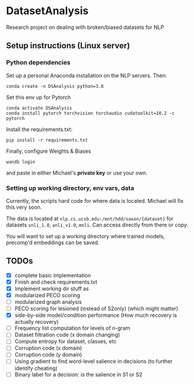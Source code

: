 # DatasetAnalysis

Research project on dealing with broken/biased datasets for NLP

## Setup instructions (Linux server)


### Python dependencies

Set up a personal Anaconda installation on the NLP servers. Then:

```
conda create -n DSAnalysis python=3.8
```

Set this env up for Pytorch

```
conda activate DSAnalysis
conda install pytorch torchvision torchaudio cudatoolkit=10.2 -c pytorch
```

Install the requirements.txt:

```
pip install -r requirements.txt
```

Finally, configure Weights & Biases

```
wandb login
```

and paste in either Michael's **private key** or use your own.

### Setting up working directory, env vars, data

Currently, the scripts hard code for where data is located. Michael will fix this very soon.

The data is located at `nlp.cs.ucsb.edu:/mnt/hdd/saxon/{dataset}` for datasets `snli_1.0`, `anli_v1.0`, `mnli`. Can access directly from there or copy.

You will want to set up a working directory where trained models, precomp'd embeddings can be saved.

## TODOs

- [x] complete basic implementation
- [x] Finish and check requirements.txt
- [x] Implement working dir stuff as 
- [x] modularized PECO scoring
- [ ] modularized graph analysis
- [ ] PECO scoring for lesioned (instead of S2only) (which might matter)
- [x] side-by-side model/condition performance (How much recovery is actually recovery)
- [ ] Frequency list computation for levels of n-gram
- [ ] Dataset filtration code (x domain changing)
- [ ] Compute entropy for dataset, classes, etc
- [ ] Corruption code (x domain)
- [ ] Corruption code (y domain)
- [ ] Using gradient to find word-level salience in decisions (to further identify cheating)
- [ ] Binary label for a decision: is the salience in S1 or S2 